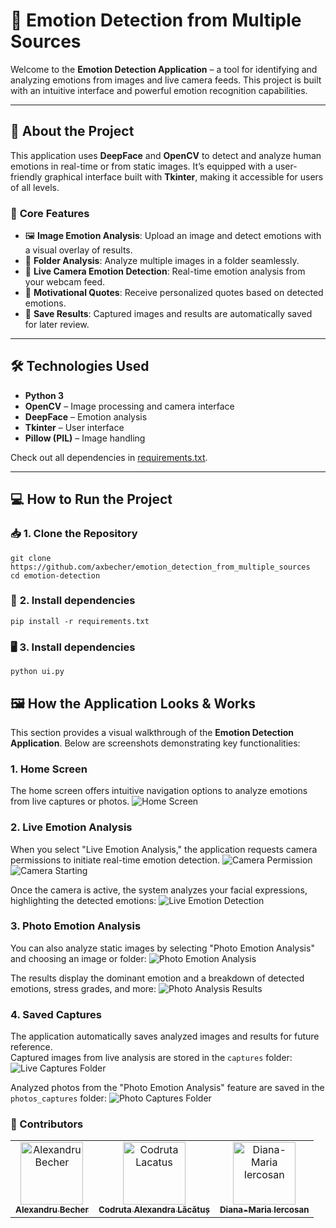 # 📸 **Emotion Detection from Multiple Sources**

Welcome to the **Emotion Detection Application** – a tool for identifying and analyzing emotions from images and live camera feeds. This project is built with an intuitive interface and powerful emotion recognition capabilities.

---

## 🚀 **About the Project**

This application uses **DeepFace** and **OpenCV** to detect and analyze human emotions in real-time or from static images. It’s equipped with a user-friendly graphical interface built with **Tkinter**, making it accessible for users of all levels.

### 🎯 **Core Features**
- 🖼️ **Image Emotion Analysis**: Upload an image and detect emotions with a visual overlay of results.  
- 📂 **Folder Analysis**: Analyze multiple images in a folder seamlessly.  
- 🎥 **Live Camera Emotion Detection**: Real-time emotion analysis from your webcam feed.  
- 💬 **Motivational Quotes**: Receive personalized quotes based on detected emotions.  
- 💾 **Save Results**: Captured images and results are automatically saved for later review.  

---

## 🛠️ **Technologies Used**

- **Python 3**  
- **OpenCV** – Image processing and camera interface  
- **DeepFace** – Emotion analysis  
- **Tkinter** – User interface  
- **Pillow (PIL)** – Image handling  

Check out all dependencies in [requirements.txt](requirements.txt).

---

## 💻 **How to Run the Project**

### 📥 **1. Clone the Repository**
```
git clone https://github.com/axbecher/emotion_detection_from_multiple_sources
cd emotion-detection
```

### 🐍 **2. Install dependencies**
```pip install -r requirements.txt```

### 🖥️ **3. Install dependencies**
```python ui.py```


## 🖼️ **How the Application Looks & Works**

This section provides a visual walkthrough of the **Emotion Detection Application**. Below are screenshots demonstrating key functionalities:

### **1. Home Screen**
The home screen offers intuitive navigation options to analyze emotions from live captures or photos.
![Home Screen](images/home_screen.png)

### **2. Live Emotion Analysis**
When you select "Live Emotion Analysis," the application requests camera permissions to initiate real-time emotion detection.
![Camera Permission](images/camera_permission.png)
![Camera Starting](images/camera_starting.png)

Once the camera is active, the system analyzes your facial expressions, highlighting the detected emotions:
![Live Emotion Detection](images/live_emotion_detection.jpg)

### **3. Photo Emotion Analysis**
You can also analyze static images by selecting "Photo Emotion Analysis" and choosing an image or folder:
![Photo Emotion Analysis](images/photo_emotion_analysis.png)

The results display the dominant emotion and a breakdown of detected emotions, stress grades, and more:
![Photo Analysis Results](images/photo_analysis_results.png)

### **4. Saved Captures**
The application automatically saves analyzed images and results for future reference.  
Captured images from live analysis are stored in the `captures` folder:
![Live Captures Folder](images/live_captures_folder.jpg)

Analyzed photos from the "Photo Emotion Analysis" feature are saved in the `photos_captures` folder:
![Photo Captures Folder](images/photo_captures_folder.jpg)

### 🤝 Contributors
<table>
  <tbody>
    <tr>
      <td align="center"><a href="https://axbecher.com"><img src="https://avatars.githubusercontent.com/u/72851811?v=4" width="100px;" alt="Alexandru Becher"/><br /><sub><b>Alexandru Becher</b></sub></a><br />
      </td>
      <td align="center"><a href="https://www.linkedin.com/in/codruta-lacatus/"><img src="https://avatars.githubusercontent.com/u/102989142?v=4" width="100px;" alt="Codruta Lacatus"/><br /><sub><b>Codruta Alexandra Lăcătuș</b></sub></a><br />
      </td>
      <td align="center"><a href="https://hurr13ane.com"><img src="https://avatars.githubusercontent.com/u/76591840?v=4" width="100px;" alt="Diana-Maria Iercosan"/><br /><sub><b>Diana-Maria Iercosan</b></sub></a><br />
      </td>
    </tr>
  </tbody>
</table>




